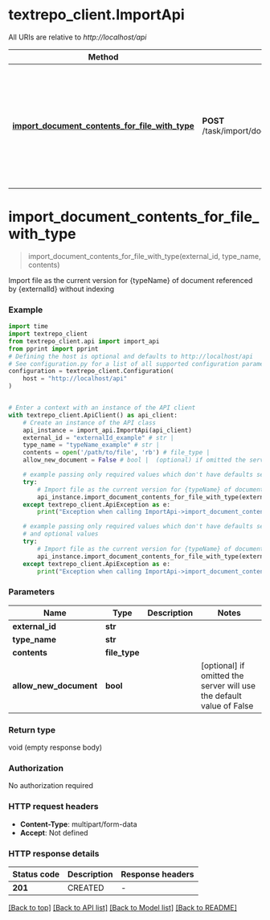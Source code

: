 # textrepo_client.ImportApi

All URIs are relative to *http://localhost/api*

Method | HTTP request | Description
------------- | ------------- | -------------
[**import_document_contents_for_file_with_type**](ImportApi.md#import_document_contents_for_file_with_type) | **POST** /task/import/documents/{externalId}/{typeName} | Import file as the current version for {typeName} of document referenced by {externalId} without indexing


# **import_document_contents_for_file_with_type**
> import_document_contents_for_file_with_type(external_id, type_name, contents)

Import file as the current version for {typeName} of document referenced by {externalId} without indexing

### Example

```python
import time
import textrepo_client
from textrepo_client.api import import_api
from pprint import pprint
# Defining the host is optional and defaults to http://localhost/api
# See configuration.py for a list of all supported configuration parameters.
configuration = textrepo_client.Configuration(
    host = "http://localhost/api"
)


# Enter a context with an instance of the API client
with textrepo_client.ApiClient() as api_client:
    # Create an instance of the API class
    api_instance = import_api.ImportApi(api_client)
    external_id = "externalId_example" # str | 
    type_name = "typeName_example" # str | 
    contents = open('/path/to/file', 'rb') # file_type | 
    allow_new_document = False # bool |  (optional) if omitted the server will use the default value of False

    # example passing only required values which don't have defaults set
    try:
        # Import file as the current version for {typeName} of document referenced by {externalId} without indexing
        api_instance.import_document_contents_for_file_with_type(external_id, type_name, contents)
    except textrepo_client.ApiException as e:
        print("Exception when calling ImportApi->import_document_contents_for_file_with_type: %s\n" % e)

    # example passing only required values which don't have defaults set
    # and optional values
    try:
        # Import file as the current version for {typeName} of document referenced by {externalId} without indexing
        api_instance.import_document_contents_for_file_with_type(external_id, type_name, contents, allow_new_document=allow_new_document)
    except textrepo_client.ApiException as e:
        print("Exception when calling ImportApi->import_document_contents_for_file_with_type: %s\n" % e)
```


### Parameters

Name | Type | Description  | Notes
------------- | ------------- | ------------- | -------------
 **external_id** | **str**|  |
 **type_name** | **str**|  |
 **contents** | **file_type**|  |
 **allow_new_document** | **bool**|  | [optional] if omitted the server will use the default value of False

### Return type

void (empty response body)

### Authorization

No authorization required

### HTTP request headers

 - **Content-Type**: multipart/form-data
 - **Accept**: Not defined


### HTTP response details
| Status code | Description | Response headers |
|-------------|-------------|------------------|
**201** | CREATED |  -  |

[[Back to top]](#) [[Back to API list]](../README.md#documentation-for-api-endpoints) [[Back to Model list]](../README.md#documentation-for-models) [[Back to README]](../README.md)

